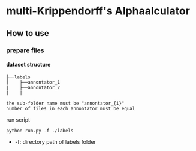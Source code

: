 # multi-Krippendorff's Alphaalculator

## How to use

### prepare files

#### dataset structure
```
├──labels
|    ├──annontator_1
|    ├──annontator_2
|    |

the sub-folder name must be "annontator_{i}"
number of files in each annontator must be equal
```
run script
```
python run.py -f ./labels
```
* -f: directory path of labels folder
